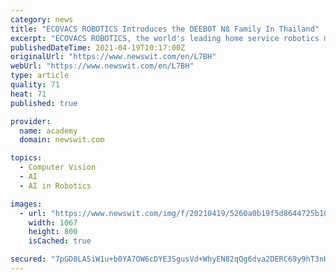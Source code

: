 ```yaml
---
category: news
title: "ECOVACS ROBOTICS Introduces the DEEBOT N8 Family In Thailand"
excerpt: "ECOVACS ROBOTICS, the world's leading home service robotics maker, today announces the launch of the DEEBOT N8 Family in Thailand, bringing a hands-free and effectively superior cleaning experience for customers."
publishedDateTime: 2021-04-19T10:17:00Z
originalUrl: "https://www.newswit.com/en/L7BH"
webUrl: "https://www.newswit.com/en/L7BH"
type: article
quality: 71
heat: 71
published: true

provider:
  name: academy
  domain: newswit.com

topics:
  - Computer Vision
  - AI
  - AI in Robotics

images:
  - url: "https://www.newswit.com/img/f/20210419/5260a0b19f5d8644725b108b03935f64-0.jpg"
    width: 1067
    height: 800
    isCached: true

secured: "7pGD8LA5iW1u+b0YA7OW6cDYE3SgusVd+WhyEN82qQg6dva2DERC69y9hT3nHW43pfH8iGcshsTtPDNioYDKn88T+0nKB6BbWFo7Bw3o3uCwJYQle09nXZFImgz2EKUb9tQXVco9DBHKxycGjDIArIkYFM/GOCa1iWOZh97XM151oCHqUN0pWSBM5QYQOT7aZeyQEOQlW8ERCzqlRtZRyZgnmZV8BO6HkD4nKU4w47THvN2bvtkC3LZH4no1hs265VEy7FMdXjtC4fTc5Ge96zk5ESmr0JvcUxCt5CdxxIsbxTJFykKf5nqioYQG3115VdnpFgkbl1ye7ICZ7knerg3X9MIDXrkSA0H0XF3wfFM=;rC2UfROsymnE56beEOsXGw=="
---
```


